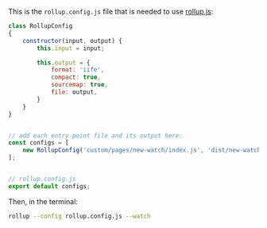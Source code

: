 This is the `rollup.config.js` file that is needed to use [rollup.js](https://rollupjs.org/guide/en/):

```js
class RollupConfig
{
    constructor(input, output) {
        this.input = input;

        this.output = {
            format: 'iife',
            compact: true,
            sourcemap: true,
            file: output,
        }
    }
}


// add each entry-point file and its output here:
const configs = [
    new RollupConfig('custom/pages/new-watch/index.js', 'dist/new-watch.bundle.js'),
];


// rollup.config.js
export default configs;
```

Then, in the terminal:

```sh
rollup --config rollup.config.js --watch
```